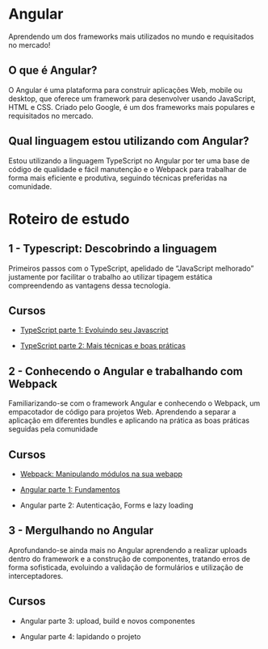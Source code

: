 # Angular
Aprendendo um dos frameworks mais utilizados no mundo e requisitados no mercado!

## O que é Angular?
O Angular é uma plataforma para construir aplicações Web, mobile ou desktop, que oferece um framework para desenvolver usando JavaScript, HTML e CSS. Criado pelo Google, é um dos frameworks mais populares e requisitados no mercado.

## Qual linguagem estou utilizando com Angular?
Estou utilizando a linguagem TypeScript no Angular por ter uma base de código de qualidade e fácil manutenção e o Webpack para trabalhar de forma mais eficiente e produtiva, seguindo técnicas preferidas na comunidade.

# Roteiro de estudo

## 1 - Typescript: Descobrindo a linguagem

Primeiros passos com o TypeScript, apelidado de “JavaScript melhorado” justamente por facilitar o trabalho ao utilizar tipagem estática compreendendo as vantagens dessa tecnologia.

## Cursos 

+ [TypeScript parte 1: Evoluindo seu Javascript](typescript-parte01)

+ [TypeScript parte 2: Mais técnicas e boas práticas](typescript-parte02)

## 2 - Conhecendo o Angular e trabalhando com Webpack

Familiarizando-se com o framework Angular e conhecendo o Webpack, um empacotador de código para projetos Web. Aprendendo a separar a aplicação em diferentes bundles e aplicando na prática as boas práticas seguidas pela comunidade

## Cursos

+ [Webpack: Manipulando módulos na sua webapp](webpack)

+ [Angular parte 1: Fundamentos](angular-parte01)

+ Angular parte 2: Autenticação, Forms e lazy loading

## 3 - Mergulhando no Angular

Aprofundando-se ainda mais no Angular aprendendo a realizar uploads dentro do framework e a construção de componentes, tratando erros de forma sofisticada, evoluindo a validação de formulários e utilização de interceptadores.

## Cursos

+ Angular parte 3: upload, build e novos componentes

+ Angular parte 4: lapidando o projeto
